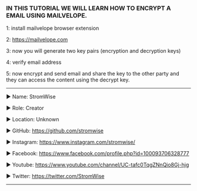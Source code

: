 ### IN THIS TUTORIAL WE WILL LEARN HOW TO ENCRYPT A EMAIL USING MAILVELOPE.


1: install mailvelope browser extension

2: https://mailvelope.com

3: now you will generate two key pairs (encryption and decryption keys)

4: verify email address

5: now encrypt and send email and share the key to the other party and they can access the content using the decrypt key.






____________________________________________________________________________________________________________________________________________
▶ Name: StromWise

▶ Role: Creator

▶ Location: Unknown

▶ GitHub: https://github.com/stromwise 

▶ Instagram: https://www.instagram.com/stromwise/ 

▶ Facebook: https://www.facebook.com/profile.php?id=100093706328777

▶ Youtube: https://www.youtube.com/channel/UC-tafc0TqgZNnQio8Gj-hjg 

▶ Twitter: https://twitter.com/StromWise 
____________________________________________________________________________________________________________________________________________


